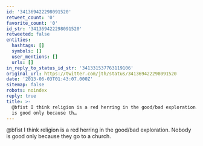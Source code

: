 ```yaml
---
id: '341369422298091520'
retweet_count: '0'
favorite_count: '0'
id_str: '341369422298091520'
retweeted: false
entities:
  hashtags: []
  symbols: []
  user_mentions: []
  urls: []
in_reply_to_status_id_str: '341331537763119106'
original_url: https://twitter.com/jth/status/341369422298091520
date: '2013-06-03T01:43:07.000Z'
sitemap: false
robots: noindex
reply: true
title: >-
  @bfist I think religion is a red herring in the good/bad exploration. Nobody
  is good only because th…
---
```


@bfist I think religion is a red herring in the good/bad exploration. Nobody is good only because they go to a church.
